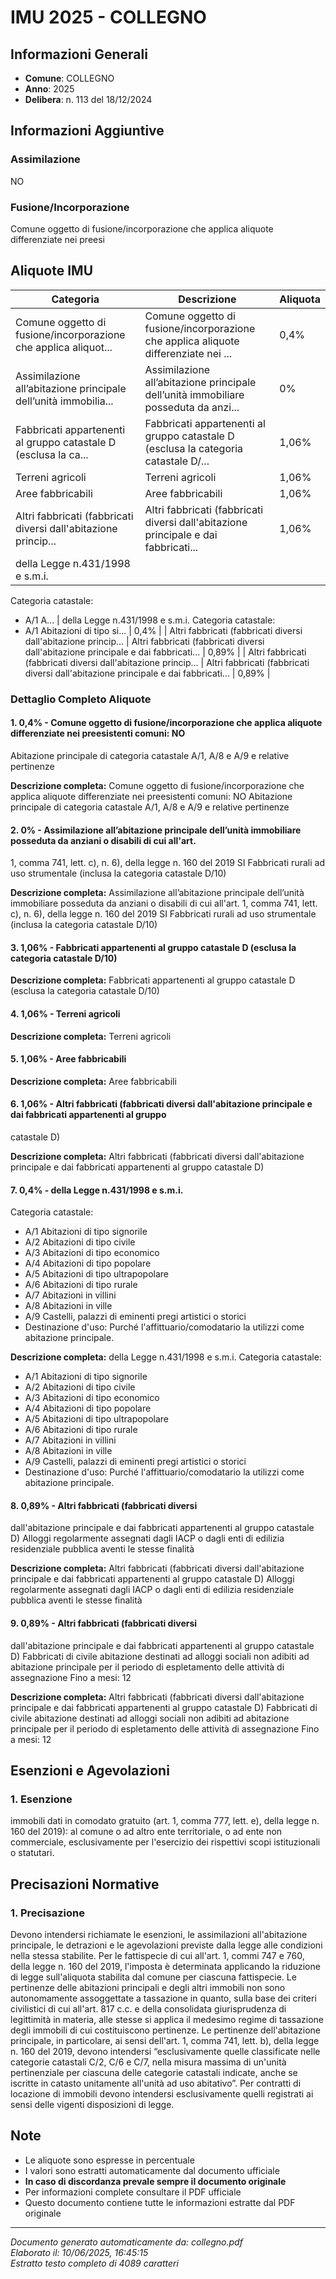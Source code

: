# IMU 2025 - COLLEGNO

## Informazioni Generali

- **Comune**: COLLEGNO
- **Anno**: 2025
- **Delibera**: n. 113 del 18/12/2024

## Informazioni Aggiuntive

### Assimilazione
NO

### Fusione/Incorporazione
Comune oggetto di fusione/incorporazione che applica aliquote differenziate nei preesi


## Aliquote IMU

| Categoria | Descrizione | Aliquota |
|-----------|-------------|----------|
| Comune oggetto di fusione/incorporazione che applica aliquot... | Comune oggetto di fusione/incorporazione che applica aliquote differenziate nei ... | 0,4% |
| Assimilazione all’abitazione principale dell’unità immobilia... | Assimilazione all’abitazione principale dell’unità immobiliare posseduta da anzi... | 0% |
| Fabbricati appartenenti al gruppo catastale D (esclusa la ca... | Fabbricati appartenenti al gruppo catastale D (esclusa la categoria catastale D/... | 1,06% |
| Terreni agricoli | Terreni agricoli | 1,06% |
| Aree fabbricabili | Aree fabbricabili | 1,06% |
| Altri fabbricati (fabbricati diversi dall'abitazione princip... | Altri fabbricati (fabbricati diversi dall'abitazione principale e dai fabbricati... | 1,06% |
| della Legge n.431/1998 e s.m.i.
Categoria catastale:
- A/1 A... | della Legge n.431/1998 e s.m.i.
Categoria catastale:
- A/1 Abitazioni di tipo si... | 0,4% |
| Altri fabbricati (fabbricati diversi
dall'abitazione princip... | Altri fabbricati (fabbricati diversi
dall'abitazione principale e dai fabbricati... | 0,89% |
| Altri fabbricati (fabbricati diversi
dall'abitazione princip... | Altri fabbricati (fabbricati diversi
dall'abitazione principale e dai fabbricati... | 0,89% |

### Dettaglio Completo Aliquote

#### 1. 0,4% - Comune oggetto di fusione/incorporazione che applica aliquote differenziate nei preesistenti comuni: NO
Abitazione principale di categoria catastale A/1, A/8 e A/9 e relative pertinenze

**Descrizione completa:**
Comune oggetto di fusione/incorporazione che applica aliquote differenziate nei preesistenti comuni: NO
Abitazione principale di categoria catastale A/1, A/8 e A/9 e relative pertinenze

#### 2. 0% - Assimilazione all’abitazione principale dell’unità immobiliare posseduta da anziani o disabili di cui all'art.
1, comma 741, lett. c), n. 6), della legge n. 160 del 2019
SI
Fabbricati rurali ad uso strumentale (inclusa la categoria catastale D/10)

**Descrizione completa:**
Assimilazione all’abitazione principale dell’unità immobiliare posseduta da anziani o disabili di cui all'art.
1, comma 741, lett. c), n. 6), della legge n. 160 del 2019
SI
Fabbricati rurali ad uso strumentale (inclusa la categoria catastale D/10)

#### 3. 1,06% - Fabbricati appartenenti al gruppo catastale D (esclusa la categoria catastale D/10)

**Descrizione completa:**
Fabbricati appartenenti al gruppo catastale D (esclusa la categoria catastale D/10)

#### 4. 1,06% - Terreni agricoli

**Descrizione completa:**
Terreni agricoli

#### 5. 1,06% - Aree fabbricabili

**Descrizione completa:**
Aree fabbricabili

#### 6. 1,06% - Altri fabbricati (fabbricati diversi dall'abitazione principale e dai fabbricati appartenenti al gruppo
catastale D)

**Descrizione completa:**
Altri fabbricati (fabbricati diversi dall'abitazione principale e dai fabbricati appartenenti al gruppo
catastale D)

#### 7. 0,4% - della Legge n.431/1998 e s.m.i.
Categoria catastale:
- A/1 Abitazioni di tipo signorile
- A/2 Abitazioni di tipo civile
- A/3 Abitazioni di tipo economico
- A/4 Abitazioni di tipo popolare
- A/5 Abitazioni di tipo ultrapopolare
- A/6 Abitazioni di tipo rurale
- A/7 Abitazioni in villini
- A/8 Abitazioni in ville
- A/9 Castelli, palazzi di eminenti pregi artistici o storici
- Destinazione d'uso: Purché l'affittuario/comodatario la
utilizzi come abitazione principale.

**Descrizione completa:**
della Legge n.431/1998 e s.m.i.
Categoria catastale:
- A/1 Abitazioni di tipo signorile
- A/2 Abitazioni di tipo civile
- A/3 Abitazioni di tipo economico
- A/4 Abitazioni di tipo popolare
- A/5 Abitazioni di tipo ultrapopolare
- A/6 Abitazioni di tipo rurale
- A/7 Abitazioni in villini
- A/8 Abitazioni in ville
- A/9 Castelli, palazzi di eminenti pregi artistici o storici
- Destinazione d'uso: Purché l'affittuario/comodatario la
utilizzi come abitazione principale.

#### 8. 0,89% - Altri fabbricati (fabbricati diversi
dall'abitazione principale e dai fabbricati
appartenenti al gruppo catastale D)
Alloggi regolarmente assegnati dagli IACP o dagli enti di
edilizia residenziale pubblica aventi le stesse finalità

**Descrizione completa:**
Altri fabbricati (fabbricati diversi
dall'abitazione principale e dai fabbricati
appartenenti al gruppo catastale D)
Alloggi regolarmente assegnati dagli IACP o dagli enti di
edilizia residenziale pubblica aventi le stesse finalità

#### 9. 0,89% - Altri fabbricati (fabbricati diversi
dall'abitazione principale e dai fabbricati
appartenenti al gruppo catastale D)
Fabbricati di civile abitazione destinati ad alloggi sociali
non adibiti ad abitazione principale per il periodo di
espletamento delle attività di assegnazione
Fino a mesi: 12

**Descrizione completa:**
Altri fabbricati (fabbricati diversi
dall'abitazione principale e dai fabbricati
appartenenti al gruppo catastale D)
Fabbricati di civile abitazione destinati ad alloggi sociali
non adibiti ad abitazione principale per il periodo di
espletamento delle attività di assegnazione
Fino a mesi: 12


## Esenzioni e Agevolazioni

### 1. Esenzione

immobili dati in comodato gratuito (art. 1, comma 777, lett. e), della legge n. 160 del 2019): al comune o ad altro ente territoriale, o ad ente non commerciale, esclusivamente per l'esercizio dei rispettivi scopi istituzionali o statutari.


## Precisazioni Normative

### 1. Precisazione

Devono intendersi richiamate le esenzioni, le assimilazioni all'abitazione principale, le detrazioni e le agevolazioni previste dalla legge alle condizioni nella stessa stabilite. Per le fattispecie di cui all'art. 1, commi 747 e 760, della legge n. 160 del 2019, l'imposta è determinata applicando la riduzione di legge sull'aliquota stabilita dal comune per ciascuna fattispecie. Le pertinenze delle abitazioni principali e degli altri immobili non sono autonomamente assoggettate a tassazione in quanto, sulla base dei criteri civilistici di cui all'art. 817 c.c. e della consolidata giurisprudenza di legittimità in materia, alle stesse si applica il medesimo regime di tassazione degli immobili di cui costituiscono pertinenze. Le pertinenze dell'abitazione principale, in particolare, ai sensi dell'art. 1, comma 741, lett. b), della legge n. 160 del 2019, devono intendersi “esclusivamente quelle classificate nelle categorie catastali C/2, C/6 e C/7, nella misura massima di un'unità pertinenziale per ciascuna delle categorie catastali indicate, anche se iscritte in catasto unitamente all'unità ad uso abitativo”. Per contratti di locazione di immobili devono intendersi esclusivamente quelli registrati ai sensi delle vigenti disposizioni di legge.


## Note

- Le aliquote sono espresse in percentuale
- I valori sono estratti automaticamente dal documento ufficiale
- **In caso di discordanza prevale sempre il documento originale**
- Per informazioni complete consultare il PDF ufficiale
- Questo documento contiene tutte le informazioni estratte dal PDF originale

---
*Documento generato automaticamente da: collegno.pdf*  
*Elaborato il: 10/06/2025, 16:45:15*  
*Estratto testo completo di 4089 caratteri*
